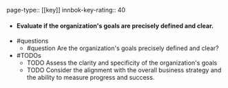 page-type:: [[key]]
innbok-key-rating:: 40
- #### Evaluate if the organization's goals are precisely defined and clear.
- #questions
  - #question Are the organization's goals precisely defined and clear?
- #TODOs
  - TODO Assess the clarity and specificity of the organization's goals
  - TODO  Consider the alignment with the overall business strategy and the ability to measure progress and success.




